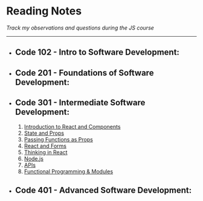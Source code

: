 # Reading Notes
*Track my observations and questions during the JS course*

---
- ## Code 102 - Intro to Software Development:
- ## Code 201 - Foundations of Software Development:
- ## Code 301 - Intermediate Software Development:
  1. [Introduction to React and Components](https://github.com/Ibrahimnalmanaseer/reading-notes/blob/main/Introduction%20to%20React%20and%20Components.md)
  2. [State and Props](https://github.com/Ibrahimnalmanaseer/reading-notes/blob/main/State%20and%20Props)
  3. [Passing Functions as Props](https://github.com/Ibrahimnalmanaseer/reading-notes/blob/main/Passing%20Functions%20as%20Props)
  4. [React and Forms](https://github.com/Ibrahimnalmanaseer/reading-notes/blob/main/React%20and%20Forms.md)
  5. [Thinking in React](https://github.com/Ibrahimnalmanaseer/reading-notes/blob/main/Putting%20it%20all%20together.md)
  6. [Node.js](https://github.com/Ibrahimnalmanaseer/reading-notes/blob/main/NODE.JS.md)
  7. [APIs](https://github.com/Ibrahimnalmanaseer/reading-notes/blob/main/APIs.md)
  8. [Functional Programming & Modules](https://github.com/Ibrahimnalmanaseer/reading-notes/blob/main/FunctionalProgramming&modules.md)
  
  
 
- ## Code 401 - Advanced Software Development:
